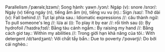 Parallelism /ˈpærəlɛˌlɪzəm/: Song hành: 
yawn /yɔn/: Ngáp (v): 
snore /snɔr/: Ngáy (v) tiếng ngáy (n), tiếng ầm ầm (n), tiếng vu vu (n).: 
Sign /saɪ/: Thở dài (v): 
Fall behind //: Tụt lại phía sau.: 
Idiomatic expressions //: câu thành ngữ: 
To pull someone's leg //: lừa ai (i): 
To play it by ear //: rồi tính sau (i): 
By hydrofoil /ˈhaɪdrəˌfɔɪl/: Bằng tàu cánh ngầm.: 
By raising my hand //: Bằng cách giơ tay.: 
Within my abilities //: Trong giới hạn khả năng của tôi.: 
With detergent /dɪˈtərdʒənt/: Với chất tẩy bẩn.: 
Due to poverty /ˈpɑvərt̮i/: Do bởi cái nghèo.: 
